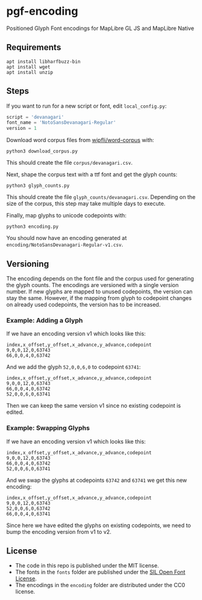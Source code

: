 # pgf-encoding

Positioned Glyph Font encodings for MapLibre GL JS and MapLibre Native

## Requirements

```
apt install libharfbuzz-bin
apt install wget
apt install unzip
```

## Steps

If you want to run for a new script or font, edit `local_config.py`:

```py
script = 'devanagari'
font_name = 'NotoSansDevanagari-Regular'
version = 1
```

Download word corpus files from [wipfli/word-corpus](https://github.com/wipfli/word-corpus) with:

```
python3 download_corpus.py
```

This should create the file `corpus/devanagari.csv`.

Next, shape the corpus text with a ttf font and get the glyph counts:

```
python3 glyph_counts.py
```

This should create the file `glyph_counts/devanagari.csv`. Depending on the size of the corpus, this step may take multiple days to execute.

Finally, map glyphs to unicode codepoints with:

```
python3 encoding.py
```

You should now have an encoding generated at `encoding/NotoSansDevanagari-Regular-v1.csv`.

## Versioning

The encoding depends on the font file and the corpus used for generating the glyph counts. The encodings are versioned with a single version number. If new glyphs are mapped to unused codepoints, the version can stay the same. However, if the mapping from glyph to codepoint changes on already used codepoints, the version has to be increased.

### Example: Adding a Glyph

If we have an encoding version v1 which looks like this:

```
index,x_offset,y_offset,x_advance,y_advance,codepoint
9,0,0,12,0,63743
66,0,0,4,0,63742
```

And we add the glyph `52,0,0,6,0` to codepoint `63741`:

```
index,x_offset,y_offset,x_advance,y_advance,codepoint
9,0,0,12,0,63743
66,0,0,4,0,63742
52,0,0,6,0,63741
```

Then we can keep the same version v1 since no existing codepoint is edited.

### Example: Swapping Glyphs

If we have an encoding version v1 which looks like this:

```
index,x_offset,y_offset,x_advance,y_advance,codepoint
9,0,0,12,0,63743
66,0,0,4,0,63742
52,0,0,6,0,63741
```

And we swap the glyphs at codepoints `63742` and `63741` we get this new encoding:

```
index,x_offset,y_offset,x_advance,y_advance,codepoint
9,0,0,12,0,63743
52,0,0,6,0,63742
66,0,0,4,0,63741
```

Since here we have edited the glyphs on existing codepoints, we need to bump the encoding version from v1 to v2.

## License

- The code in this repo is published under the MIT license.
- The fonts in the `fonts` folder are published under the [SIL Open Font License](fonts/OFL.txt).
- The encodings in the `encoding` folder are distributed under the CC0 license.
